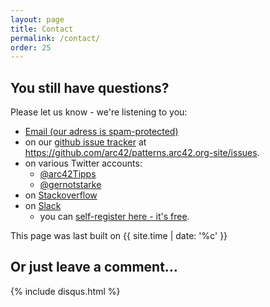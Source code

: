 ```yaml
---
layout: page
title: Contact
permalink: /contact/
order: 25
---
```


## You still have questions?

Please let us know - we're listening to you:


* <a href="xmxaxixlxtxo:ixnxfxox@xaxrxcx4x2x.xdxex" onmouseover="this.href=this.href.replace(/x/g,'');"><i class="fa fa-fw fa-envelope"></i>Email (our adress is spam-protected)</a>
* on our [<i class="fa fa-fw fa-github"></i>github issue tracker](https://github.com/arc42/arc42-template/issues) at https://github.com/arc42/patterns.arc42.org-site/issues.
* on various Twitter accounts:
  * [<i class="fa fa-fw fa-twitter"></i>@arc42Tipps](https://twitter.com/arc42Tipps)
  * [<i class="fa fa-fw fa-twitter"></i>@gernotstarke](https://twitter.com/gernotstarke)
* on [<i class="fa fa-fw fa-stack-overflow"></i>Stackoverflow](http://stackoverflow.com/questions/tagged/arc42)
* on [<i class="fa fa-fw fa-slack"></i>Slack](https://arc42.slack.com)
   * you can [self-register here - it's free](https://slackin-giwyfuegce.now.sh).


This page was last built on {{ site.time | date: '%c' }}

## Or just leave a comment...

{% include disqus.html %}
